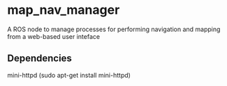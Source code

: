 # map_nav_manager
A ROS node to manage processes for performing navigation and mapping from a web-based user inteface

## Dependencies

mini-httpd (sudo apt-get install mini-httpd)


